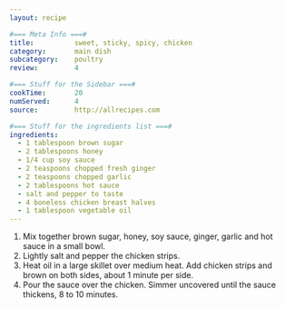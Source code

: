 ```yaml
---
layout: recipe

#=== Meta Info ===#
title: 			sweet, sticky, spicy, chicken
category:		main dish					
subcategory:	poultry
review:			4

#=== Stuff for the Sidebar ===#
cookTime:		20
numServed:		4
source:			http://allrecipes.com

#=== Stuff for the ingredients list ===#
ingredients:
  - 1 tablespoon brown sugar
  - 2 tablespoons honey
  - 1/4 cup soy sauce
  - 2 teaspoons chopped fresh ginger
  - 2 teaspoons chopped garlic
  - 2 tablespoons hot sauce
  - salt and pepper to taste
  - 4 boneless chicken breast halves
  - 1 tablespoon vegetable oil
---
```


1. Mix together brown sugar, honey, soy sauce, ginger, garlic and hot sauce in a small bowl.
2. Lightly salt and pepper the chicken strips.
3. Heat oil in a large skillet over medium heat. Add chicken strips and brown on both sides, about 1 minute per side.
4. Pour the sauce over the chicken. Simmer uncovered until the sauce thickens, 8 to 10 minutes.
